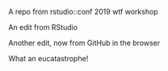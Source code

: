 A repo from rstudio::conf 2019 wtf workshop

An edit from RStudio

Another edit, now from GitHub in the browser

What an eucatastrophe!
